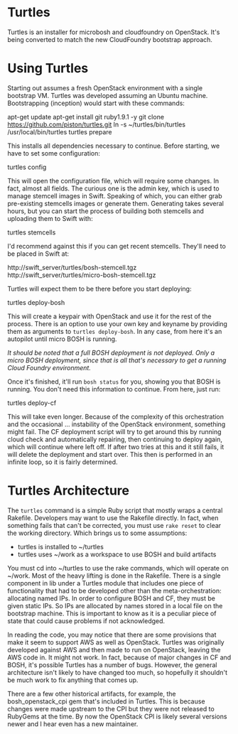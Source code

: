 Turtles
=======

Turtles is an installer for microbosh and cloudfoundry on OpenStack.
It's being converted to match the new CloudFoundry bootstrap approach.

Using Turtles
=============

Starting out assumes a fresh OpenStack environment with a single bootstrap VM. Turtles was
developed assuming an Ubuntu machine. Bootstrapping (inception) would start with these commands:

  apt-get update
  apt-get install git ruby1.9.1 -y
  git clone https://github.com/piston/turtles.git
  ln -s ~/turtles/bin/turtles /usr/local/bin/turtles
  turtles prepare

This installs all dependencies necessary to continue. Before starting, we have to set some
configuration:

  turtles config

This will open the configuration file, which will require some changes. In fact, almost all fields.
The curious one is the admin key, which is used to manage stemcell images in Swift. Speaking of which,
you can either grab pre-existing stemcells images or generate them. Generating takes several hours, but
you can start the process of building both stemcells and uploading them to Swift with:

  turtles stemcells

I'd recommend against this if you can get recent stemcells. They'll need to be placed in Swift at:

  http://swift_server/turtles/bosh-stemcell.tgz
  http://swift_server/turtles/micro-bosh-stemcell.tgz

Turtles will expect them to be there before you start deploying:

  turtles deploy-bosh

This will create a keypair with OpenStack and use it for the rest of the process. There is an option
to use your own key and keyname by providing them as arguments to `turtles deploy-bosh`. In any case,
from here it's an autopilot until micro BOSH is running. 

*It should be noted that a full BOSH deployment is not deployed. Only a micro BOSH deployment, since that
is all that's necessary to get a running Cloud Foundry environment.*

Once it's finished, it'll run `bosh status` for you, showing you that BOSH is running. You don't need
this information to continue. From here, just run:

  turtles deploy-cf

This will take even longer. Because of the complexity of this orchestration and the occasional ... instability
of the OpenStack environment, something might fail. The CF deployment script will try to get around this by
running cloud check and automatically repairing, then continuing to deploy again, which will continue where left
off. If after two tries at this and it still fails, it will delete the deployment and start over. This then is
performed in an infinite loop, so it is fairly determined.

Turtles Architecture
====================
The `turtles` command is a simple Ruby script that mostly wraps a central Rakefile. Developers may want to 
use the Rakefile directly. In fact, when something fails that can't be corrected, you must use `rake reset`
to clear the working directory. Which brings us to some assumptions:

 * turtles is installed to ~/turtles
 * turtles uses ~/work as a workspace to use BOSH and build artifacts

You must cd into ~/turtles to use the rake commands, which will operate on ~/work. Most of the heavy lifting
is done in the Rakefile. There is a single component in lib under a Turtles module that includes one piece of
functionality that had to be developed other than the meta-orchestration: allocating named IPs. In order to
configure BOSH and CF, they must be given static IPs. So IPs are allocated by names stored in a local file
on the bootstrap machine. This is important to know as it is a peculiar piece of state that could cause 
problems if not acknowledged. 

In reading the code, you may notice that there are some provisions that make it seem to support AWS as well
as OpenStack. Turtles was originally developed against AWS and then made to run on OpenStack, leaving the AWS
code in. It might not work. In fact, because of major changes in CF and BOSH, it's possible Turtles has a number
of bugs. However, the general architecture isn't likely to have changed too much, so hopefully it shouldn't be much 
work to fix anything that comes up.

There are a few other historical artifacts, for example, the bosh_openstack_cpi gem that's included in Turtles.
This is because changes were made upstream to the CPI but they were not released to RubyGems at the time. By now
the OpenStack CPI is likely several versions newer and I hear even has a new maintainer. 